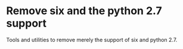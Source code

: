 # Remove six and the python 2.7 support

Tools and utilities to remove merely the support of
six and python 2.7.
